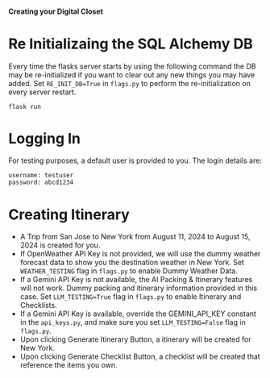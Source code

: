 #### Creating your Digital Closet

# Re Initializaing the SQL Alchemy DB
Every time the flasks server starts by using the following command the DB may be re-initialized if you want to clear out any new things you may have added. Set `RE_INIT_DB=True` in `flags.py` to perform the re-initialization on every server restart.

```
flask run
```

# Logging In
For testing purposes, a default user is provided to you. The login details are:

```
username: testuser
password: abcd1234
```

# Creating Itinerary
- A Trip from San Jose to New York from August 11, 2024 to August 15, 2024 is created for you.
- If OpenWeather API Key is not provided, we will use the dummy weather forecast data to show you the destination weather in New York. Set `WEATHER_TESTING` flag in `flags.py` to enable Dummy Weather Data.
- If a Gemini API Key is not available, the AI Packing & Itinerary features will not work. Dummy packing and itinerary information provided in this case. Set `LLM_TESTING=True` flag in `flags.py` to enable Itinerary and Checklists.
- If a Gemini API Key is available, override the  GEMINI_API_KEY constant in the `api_keys.py`, and make sure you set 
`LLM_TESTING=False` flag in `flags.py`.
- Upon clicking Generate Itinerary Button, a itinerary will be created for New York.
- Upon clicking Generate Checklist Button, a checklist will be created that reference the items you own.